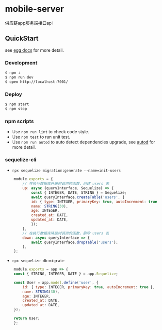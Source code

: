 # mobile-server

供应链app服务端接口api

## QuickStart

<!-- add docs here for user -->

see [egg docs][egg] for more detail.

### Development

```bash
$ npm i
$ npm run dev
$ open http://localhost:7001/
```

### Deploy

```bash
$ npm start
$ npm stop
```

### npm scripts

- Use `npm run lint` to check code style.
- Use `npm test` to run unit test.
- Use `npm run autod` to auto detect dependencies upgrade, see [autod](https://www.npmjs.com/package/autod) for more detail.


[egg]: https://eggjs.org

### sequelize-cli
- `npx sequelize migration:generate --name=init-users`    
```javascript
    module.exports = {
        // 在执行数据库升级时调用的函数，创建 users 表
        up: async (queryInterface, Sequelize) => {
            const { INTEGER, DATE, STRING } = Sequelize;
            await queryInterface.createTable('users', {
            id: { type: INTEGER, primaryKey: true, autoIncrement: true },
            name: STRING(30),
            age: INTEGER,
            created_at: DATE,
            updated_at: DATE,
            });
        },
        // 在执行数据库降级时调用的函数，删除 users 表
        down: async queryInterface => {
            await queryInterface.dropTable('users');
        },
    };
```
- `npx sequelize db:migrate`
```javascript
    module.exports = app => {
    const { STRING, INTEGER, DATE } = app.Sequelize;

    const User = app.model.define('user', {
        id: { type: INTEGER, primaryKey: true, autoIncrement: true },
        name: STRING(30),
        age: INTEGER,
        created_at: DATE,
        updated_at: DATE,
    });

    return User;
    };
```